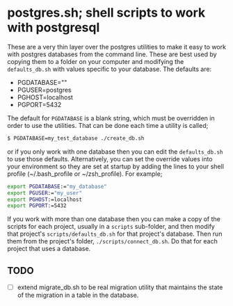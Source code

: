 # postgres.sh; shell scripts to work with postgresql

These are a very thin layer over the postgres utilities to make it easy to work with postgres databases from the command line.  These are best used by copying them to a folder on your computer and modifying the `defaults_db.sh` with values specific to your database.  The defaults are:

- PGDATABASE=""
- PGUSER=postgres
- PGHOST=localhost
- PGPORT=5432

The default for `PGDATABASE` is a blank string, which must be overridden in order to use the utilities.  That can be done each time a utility is called;

```bash
$ PGDATABASE=my_test_database ./create_db.sh
```

or if you only work with one database then you can edit the `defaults_db.sh` to use those defaults.  Alternatively, you can set the override values into your environment so they are set at startup by adding the lines to your shell profile (~/.bash_profile or ~/zsh_profile).  For example;

```bash
export PGDATABASE:="my_database"
export PGUSER:="my_user"
export PGHOST:=localhost
export PGPORT:=5432
```

If you work with more than one database then you can make a copy of the scripts for each project, usually in a `scripts` sub-folder, and then modify that project's `scripts/defaults_db.sh` for that project's database. Then run them from the project's folder, `./scripts/connect_db.sh`.  Do that for each project that uses a database.

## TODO
- [ ] extend migrate_db.sh to be real migration utility that maintains the state of the migration in a table in the database.

